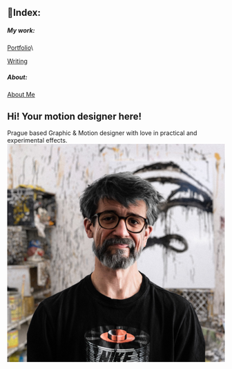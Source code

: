 ## 🔗Index:

##### My work:
[Portfolio](/03-content-first/Portfolio.md)\

[Writing](/03-content-first/Writing.md)
##### About:
[About Me](About.md)

## Hi! Your motion designer here! 
Prague based Graphic & Motion designer with love in practical and experimental effects.
![Photography of me](/03-content-first/my-old-photo.jpg)